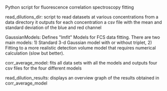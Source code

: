 Python script for fluorescence correlation spectroscopy fitting

read_dilutions_dir:
script to read datasets at various concentrations from a data directory
it outputs for each concentration a csv file with the mean and standard deviation of the blue and red channel

GaussianModels:
Defines "lmfit" Models for FCS data fitting.  There are two main models: 1) Standard 3-d Gaussian model with or without triplet, 2) Fitting to a more realistic detection volume model that requires numerical calculation (slow but better).

corr_average_model:
fits all data sets with all the models and outputs four csv files for the four different models

read_dilution_results:
displays an overview graph of the results obtained in corr_average_model
